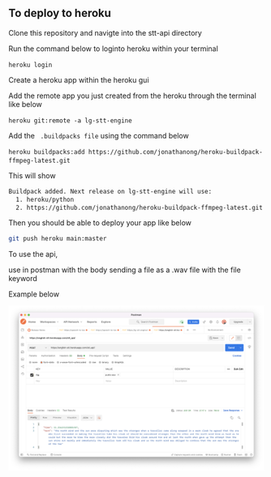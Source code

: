 ## To deploy to heroku

Clone this repository and navigte into the stt-api directory

Run the command below to loginto heroku within your terminal

`heroku login `

Create a heroku app within the heroku gui

Add the remote app you just created from the heroku through the terminal like below

`heroku git:remote -a lg-stt-engine `

Add the ` .buildpacks file` using the command below

`heroku buildpacks:add https://github.com/jonathanong/heroku-buildpack-ffmpeg-latest.git`


This will show

```
Buildpack added. Next release on lg-stt-engine will use:
  1. heroku/python
  2. https://github.com/jonathanong/heroku-buildpack-ffmpeg-latest.git
```

Then you should be able to deploy your app like below

```bash
git push heroku main:master  
```

To use the api,

use in postman with the body sending a file as a .wav file with the file keyword

Example below 

![postman demo](stt.png)